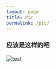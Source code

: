 ```yaml
---
layout: page
title: Pic
permalink: /pic/
---
```


### 应该是这样的吧
![test](https://i.loli.net/2020/04/12/H7ykEFf9Y8j4mNL.png)